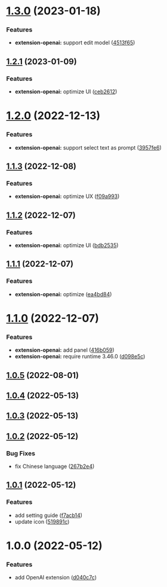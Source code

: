 # [1.3.0](https://github.com/purocean/yank-note-extension/compare/extension-openai-1.2.1...extension-openai-1.3.0) (2023-01-18)


### Features

* **extension-openai:** support edit model ([4513f65](https://github.com/purocean/yank-note-extension/commit/4513f65fa4c49df422540907e6ac132b48ea8043))



## [1.2.1](https://github.com/purocean/yank-note-extension/compare/extension-openai-1.2.0...extension-openai-1.2.1) (2023-01-09)


### Features

* **extension-openai:** optimize UI ([ceb2612](https://github.com/purocean/yank-note-extension/commit/ceb2612b8c3114593fe209364b275704a3e00079))



# [1.2.0](https://github.com/purocean/yank-note-extension/compare/extension-openai-1.1.3...extension-openai-1.2.0) (2022-12-13)


### Features

* **extension-openai:** support select text as prompt ([3957fe6](https://github.com/purocean/yank-note-extension/commit/3957fe60fdc3bc4bf4bdb137369363fe532eca38))



## [1.1.3](https://github.com/purocean/yank-note-extension/compare/extension-openai-1.1.2...extension-openai-1.1.3) (2022-12-08)


### Features

* **extension-openai:** optimize UX ([f09a993](https://github.com/purocean/yank-note-extension/commit/f09a993f6aa37d7d900fa4c61d8557e33f32f47c))



## [1.1.2](https://github.com/purocean/yank-note-extension/compare/extension-openai-1.1.1...extension-openai-1.1.2) (2022-12-07)


### Features

* **extension-openai:** optimize UI ([bdb2535](https://github.com/purocean/yank-note-extension/commit/bdb25351ea98b617e1e54580cc3f23fed105bb6c))



## [1.1.1](https://github.com/purocean/yank-note-extension/compare/extension-openai-1.1.0...extension-openai-1.1.1) (2022-12-07)


### Features

* **extension-openai:** optimize ([ea4bd84](https://github.com/purocean/yank-note-extension/commit/ea4bd84445bd1ab05b55251be02f1b896751621f))



# [1.1.0](https://github.com/purocean/yank-note-extension/compare/extension-openai-1.0.5...extension-openai-1.1.0) (2022-12-07)


### Features

* **extension-openai:** add panel ([416b059](https://github.com/purocean/yank-note-extension/commit/416b0594e00dffaf4a6cf4a33614dc485c068c54))
* **extension-openai:** require runtime 3.46.0 ([d098e5c](https://github.com/purocean/yank-note-extension/commit/d098e5c4446ea8d87f5c712b9704767cae409e1e))



## [1.0.5](https://github.com/purocean/yank-note-extension/compare/extension-openai-1.0.4...extension-openai-1.0.5) (2022-08-01)



## [1.0.4](https://github.com/purocean/yank-note-extension/compare/extension-openai-1.0.3...extension-openai-1.0.4) (2022-05-13)



## [1.0.3](https://github.com/purocean/yank-note-extension/compare/extension-openai-1.0.2...extension-openai-1.0.3) (2022-05-13)



## [1.0.2](https://github.com/purocean/yank-note-extension/compare/extension-openai-1.0.1...extension-openai-1.0.2) (2022-05-12)


### Bug Fixes

* fix Chinese language ([267b2e4](https://github.com/purocean/yank-note-extension/commit/267b2e4d30e6dc73a424fd52368456406f95a34a))



## [1.0.1](https://github.com/purocean/yank-note-extension/compare/extension-openai-1.0.0...extension-openai-1.0.1) (2022-05-12)


### Features

* add setting guide ([f7acb14](https://github.com/purocean/yank-note-extension/commit/f7acb1452176fbce12cd3f1bdb4b5f7c9c895abe))
* update icon ([519891c](https://github.com/purocean/yank-note-extension/commit/519891c4d7192027332b5e43f68c8382cff43339))



# 1.0.0 (2022-05-12)


### Features

* add OpenAI extension ([d040c7c](https://github.com/purocean/yank-note-extension/commit/d040c7c9e8df20fac273e049c2bdc2e6872591b1))



